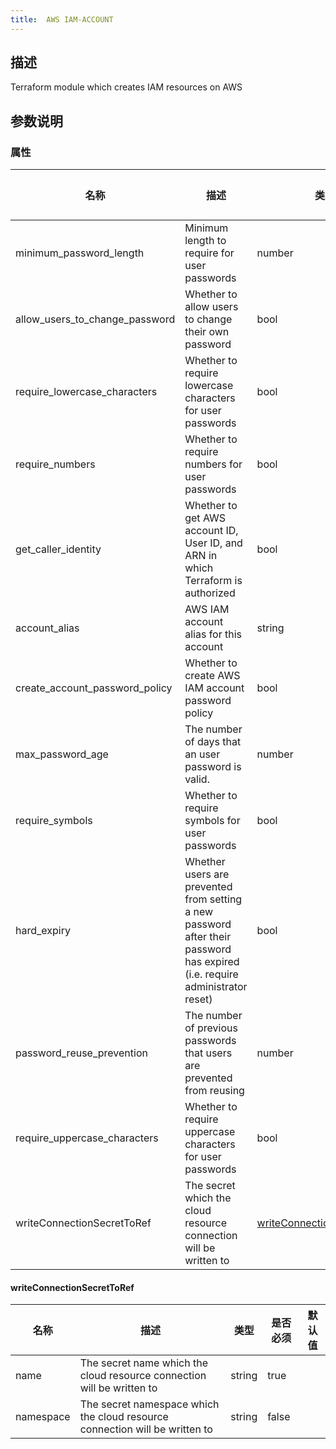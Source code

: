 ```yaml
---
title:  AWS IAM-ACCOUNT
---
```


## 描述

Terraform module which creates IAM resources on AWS

## 参数说明


### 属性

 名称 | 描述 | 类型 | 是否必须 | 默认值 
 ------------ | ------------- | ------------- | ------------- | ------------- 
 minimum_password_length | Minimum length to require for user passwords | number | false |  
 allow_users_to_change_password | Whether to allow users to change their own password | bool | false |  
 require_lowercase_characters | Whether to require lowercase characters for user passwords | bool | false |  
 require_numbers | Whether to require numbers for user passwords | bool | false |  
 get_caller_identity | Whether to get AWS account ID, User ID, and ARN in which Terraform is authorized | bool | false |  
 account_alias | AWS IAM account alias for this account | string | true |  
 create_account_password_policy | Whether to create AWS IAM account password policy | bool | false |  
 max_password_age | The number of days that an user password is valid. | number | false |  
 require_symbols | Whether to require symbols for user passwords | bool | false |  
 hard_expiry | Whether users are prevented from setting a new password after their password has expired (i.e. require administrator reset) | bool | false |  
 password_reuse_prevention | The number of previous passwords that users are prevented from reusing | number | false |  
 require_uppercase_characters | Whether to require uppercase characters for user passwords | bool | false |  
 writeConnectionSecretToRef | The secret which the cloud resource connection will be written to | [writeConnectionSecretToRef](#writeConnectionSecretToRef) | false |  


#### writeConnectionSecretToRef

 名称 | 描述 | 类型 | 是否必须 | 默认值 
 ------------ | ------------- | ------------- | ------------- | ------------- 
 name | The secret name which the cloud resource connection will be written to | string | true |  
 namespace | The secret namespace which the cloud resource connection will be written to | string | false |  

